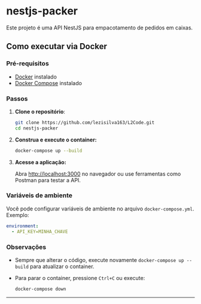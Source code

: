 # nestjs-packer

Este projeto é uma API NestJS para empacotamento de pedidos em caixas.

## Como executar via Docker

### Pré-requisitos

- [Docker](https://www.docker.com/) instalado
- [Docker Compose](https://docs.docker.com/compose/) instalado

### Passos

1. **Clone o repositório**:

   ```sh
   git clone https://github.com/lezisilva163/L2Code.git
   cd nestjs-packer
   ```

2. **Construa e execute o container:**

   ```sh
   docker-compose up --build
   ```

3. **Acesse a aplicação:**

   Abra [http://localhost:3000](http://localhost:3000) no navegador ou use ferramentas como Postman para testar a API.

### Variáveis de ambiente

Você pode configurar variáveis de ambiente no arquivo `docker-compose.yml`. Exemplo:

```yaml
environment:
  - API_KEY=MINHA_CHAVE
```

### Observações

- Sempre que alterar o código, execute novamente `docker-compose up --build` para atualizar o container.
- Para parar o container, pressione `Ctrl+C` ou execute:

  ```sh
  docker-compose down
  ```

---
